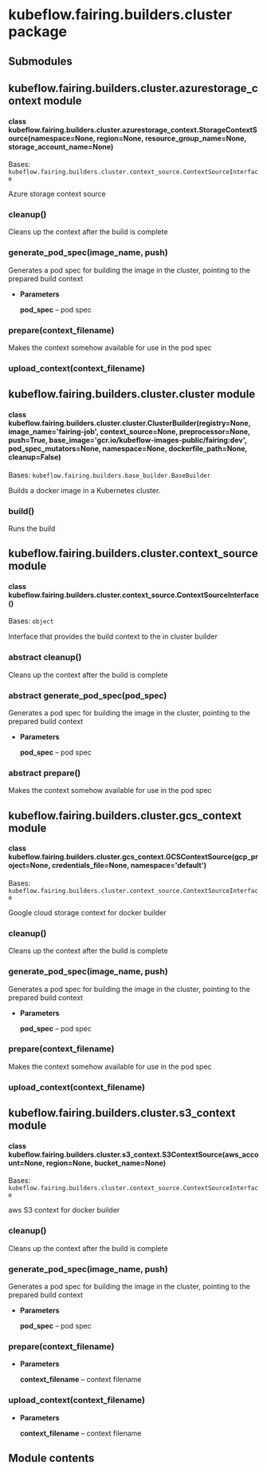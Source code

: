 # kubeflow.fairing.builders.cluster package

## Submodules

## kubeflow.fairing.builders.cluster.azurestorage_context module


#### class kubeflow.fairing.builders.cluster.azurestorage_context.StorageContextSource(namespace=None, region=None, resource_group_name=None, storage_account_name=None)
Bases: `kubeflow.fairing.builders.cluster.context_source.ContextSourceInterface`

Azure storage context source


### cleanup()
Cleans up the context after the build is complete


### generate_pod_spec(image_name, push)
Generates a pod spec for building the image in the cluster, pointing to
the prepared build context


* **Parameters**

    **pod_spec** – pod spec



### prepare(context_filename)
Makes the context somehow available for use in the pod spec


### upload_context(context_filename)
## kubeflow.fairing.builders.cluster.cluster module


#### class kubeflow.fairing.builders.cluster.cluster.ClusterBuilder(registry=None, image_name='fairing-job', context_source=None, preprocessor=None, push=True, base_image='gcr.io/kubeflow-images-public/fairing:dev', pod_spec_mutators=None, namespace=None, dockerfile_path=None, cleanup=False)
Bases: `kubeflow.fairing.builders.base_builder.BaseBuilder`

Builds a docker image in a Kubernetes cluster.


### build()
Runs the build

## kubeflow.fairing.builders.cluster.context_source module


#### class kubeflow.fairing.builders.cluster.context_source.ContextSourceInterface()
Bases: `object`

Interface that provides the build context to the in cluster builder


### abstract cleanup()
Cleans up the context after the build is complete


### abstract generate_pod_spec(pod_spec)
Generates a pod spec for building the image in the cluster, pointing to
the prepared build context


* **Parameters**

    **pod_spec** – pod spec



### abstract prepare()
Makes the context somehow available for use in the pod spec

## kubeflow.fairing.builders.cluster.gcs_context module


#### class kubeflow.fairing.builders.cluster.gcs_context.GCSContextSource(gcp_project=None, credentials_file=None, namespace='default')
Bases: `kubeflow.fairing.builders.cluster.context_source.ContextSourceInterface`

Google cloud storage context for docker builder


### cleanup()
Cleans up the context after the build is complete


### generate_pod_spec(image_name, push)
Generates a pod spec for building the image in the cluster, pointing to
the prepared build context


* **Parameters**

    **pod_spec** – pod spec



### prepare(context_filename)
Makes the context somehow available for use in the pod spec


### upload_context(context_filename)
## kubeflow.fairing.builders.cluster.s3_context module


#### class kubeflow.fairing.builders.cluster.s3_context.S3ContextSource(aws_account=None, region=None, bucket_name=None)
Bases: `kubeflow.fairing.builders.cluster.context_source.ContextSourceInterface`

aws S3 context for docker builder


### cleanup()
Cleans up the context after the build is complete


### generate_pod_spec(image_name, push)
Generates a pod spec for building the image in the cluster, pointing to
the prepared build context


* **Parameters**

    **pod_spec** – pod spec



### prepare(context_filename)

* **Parameters**

    **context_filename** – context filename



### upload_context(context_filename)

* **Parameters**

    **context_filename** – context filename


## Module contents

